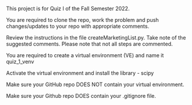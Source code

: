 This project is for Quiz I of the Fall Semester 2022.

You are required to clone the repo, work the problem and push changes/updates to your repo with appropriate comments.

Review the instructions in the file createMarketingList.py. Take note of the suggested comments. Please note that not all steps are commented.

You are required to create a virtual environment (VE) and name it quiz_1_venv

Activate the virtual environment and install the library - scipy

Make sure your GitHub repo DOES NOT contain your virtual environment.

Make sure your Github repo DOES contain your .gitignore file.

